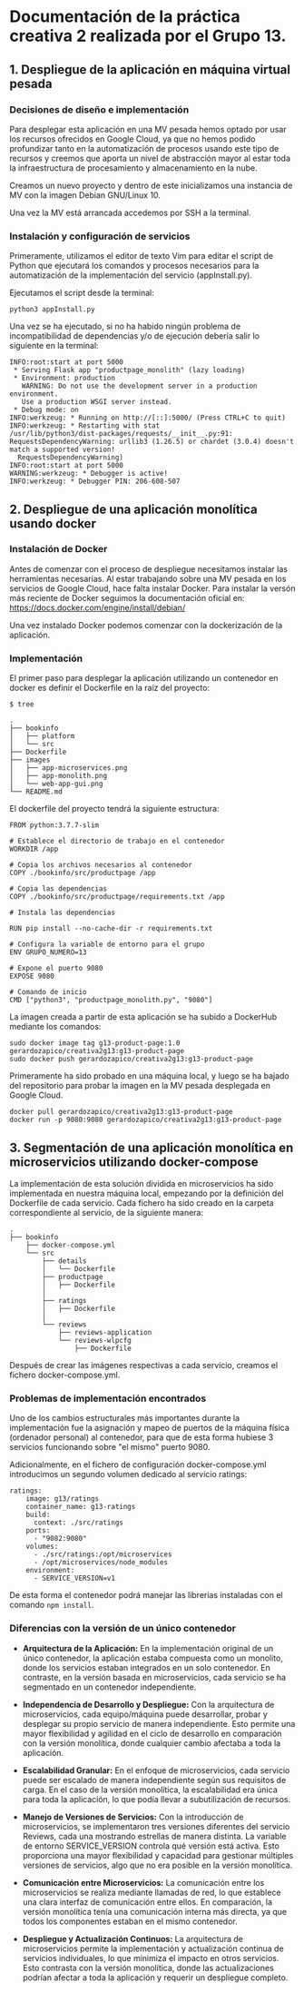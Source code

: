 # Documentación de la práctica creativa 2 realizada por el Grupo 13.

## 1. Despliegue de la aplicación en máquina virtual pesada

### Decisiones de diseño e implementación

Para desplegar esta aplicación en una MV pesada hemos optado por usar los recursos ofrecidos en Google Cloud, ya que no hemos podido profundizar tanto en la automatización de procesos usando este tipo de recursos y creemos que aporta un nivel de abstracción mayor al estar toda la infraestructura de procesamiento y almacenamiento en la nube. 

Creamos un nuevo proyecto y dentro de este inicializamos una instancia de MV con la imagen Debian GNU/Linux 10. 

Una vez la MV está arrancada accedemos por SSH a la terminal. 

### Instalación y configuración de servicios

Primeramente, utilizamos el editor de texto Vim para editar el script de Python que ejecutará los comandos y procesos necesarios para la automatización de la implementación del servicio (appInstall.py).

Ejecutamos el script desde la terminal:

```
python3 appInstall.py
```

Una vez se ha ejecutado, si no ha habido ningún problema de incompatibilidad de dependencias y/o de ejecución debería salir lo siguiente en la terminal:

```
INFO:root:start at port 5000
 * Serving Flask app "productpage_monolith" (lazy loading)
 * Environment: production
   WARNING: Do not use the development server in a production environment.
   Use a production WSGI server instead.
 * Debug mode: on
INFO:werkzeug: * Running on http://[::]:5000/ (Press CTRL+C to quit)
INFO:werkzeug: * Restarting with stat
/usr/lib/python3/dist-packages/requests/__init__.py:91: RequestsDependencyWarning: urllib3 (1.26.5) or chardet (3.0.4) doesn't match a supported version!
  RequestsDependencyWarning)
INFO:root:start at port 5000
WARNING:werkzeug: * Debugger is active!
INFO:werkzeug: * Debugger PIN: 206-608-507
```


## 2. Despliegue de una aplicación monolítica usando docker

### Instalación de Docker

Antes de comenzar con el proceso de despliegue necesitamos instalar las herramientas necesarias. Al estar trabajando sobre una MV pesada en los servicios de Google Cloud, hace falta instalar Docker.
Para instalar la versón más reciente de Docker seguimos la documentación oficial en: https://docs.docker.com/engine/install/debian/

Una vez instalado Docker podemos comenzar con la dockerización de la aplicación.

### Implementación

El primer paso para desplegar la aplicación utilizando un contenedor en docker es definir el Dockerfile en la raíz del proyecto:

```
$ tree

.
├── bookinfo
│   ├── platform
│   └── src
├── Dockerfile
├── images
│   ├── app-microservices.png
│   ├── app-monolith.png
│   └── web-app-gui.png
└── README.md
```
El dockerfile del proyecto tendrá la siguiente estructura:

```
FROM python:3.7.7-slim

# Establece el directorio de trabajo en el contenedor
WORKDIR /app

# Copia los archivos necesarios al contenedor
COPY ./bookinfo/src/productpage /app

# Copia las dependencias
COPY ./bookinfo/src/productpage/requirements.txt /app

# Instala las dependencias

RUN pip install --no-cache-dir -r requirements.txt

# Configura la variable de entorno para el grupo
ENV GRUPO_NUMERO=13

# Expone el puerto 9080
EXPOSE 9080

# Comando de inicio
CMD ["python3", "productpage_monolith.py", "9080"]
```

La imagen creada a partir de esta aplicación se ha subido a DockerHub mediante los comandos:

```
sudo docker image tag g13-product-page:1.0 gerardozapico/creativa2g13:g13-product-page
sudo docker push gerardozapico/creativa2g13:g13-product-page
```
Primeramente ha sido probado en una máquina local, y luego se ha bajado del repositorio para probar la imagen en la MV pesada desplegada en Google Cloud.

```
docker pull gerardozapico/creativa2g13:g13-product-page
docker run -p 9080:9080 gerardozapico/creativa2g13:g13-product-page
```

## 3. Segmentación de una aplicación monolítica en microservicios utilizando docker-compose

La implementación de esta solución dividida en microservicios ha sido implementada en nuestra máquina local, empezando por la definición del Dockerfile de cada servicio.
Cada fichero ha sido creado en la carpeta correspondiente al servicio, de la siguiente manera:

```
.
├── bookinfo
    ├── docker-compose.yml
    └── src
        ├── details
        │   └── Dockerfile
        ├── productpage
        │   ├── Dockerfile
        │     
        ├── ratings
        │   ├── Dockerfile
        │   
        └── reviews
            ├── reviews-application
            └── reviews-wlpcfg
                ├── Dockerfile
```

Después de crear las imágenes respectivas a cada servicio, creamos el fichero docker-compose.yml.

### Problemas de implementación encontrados
 
Uno de los cambios estructurales más importantes durante la implementación fue la asignación y mapeo de puertos de la máquina física (ordenador personal) al contenedor, para que de esta forma hubiese 3 servicios funcionando sobre "el mismo" puerto 9080. 

Adicionalmente, en el fichero de configuración docker-compose.yml introducimos un segundo volumen dedicado al servicio ratings:
```
ratings:
    image: g13/ratings
    container_name: g13-ratings
    build:
      context: ./src/ratings
    ports:
      - "9082:9080"
    volumes:
      - ./src/ratings:/opt/microservices
      - /opt/microservices/node_modules 
    environment:
      - SERVICE_VERSION=v1
```

De esta forma el contenedor podrá manejar las librerias instaladas con el comando ```npm install```.


### Diferencias con la versión de un único contenedor

- **Arquitectura de la Aplicación:**
En la implementación original de un único contenedor, la aplicación estaba compuesta como un monolito, donde los servicios estaban integrados en un solo contenedor. En contraste, en la versión basada en microservicios, cada servicio se ha segmentado en un contenedor independiente.

- **Independencia de Desarrollo y Despliegue:**
Con la arquitectura de microservicios, cada equipo/máquina puede desarrollar, probar y desplegar su propio servicio de manera independiente. Esto permite una mayor flexibilidad y agilidad en el ciclo de desarrollo en comparación con la versión monolítica, donde cualquier cambio afectaba a toda la aplicación.

- **Escalabilidad Granular:**
En el enfoque de microservicios, cada servicio puede ser escalado de manera independiente según sus requisitos de carga. En el caso de la versión monolítica, la escalabilidad era única para toda la aplicación, lo que podía llevar a subutilización de recursos.

- **Manejo de Versiones de Servicios:**
Con la introducción de microservicios, se implementaron tres versiones diferentes del servicio Reviews, cada una mostrando estrellas de manera distinta. La variable de entorno SERVICE_VERSION controla qué versión está activa. Esto proporciona una mayor flexibilidad y capacidad para gestionar múltiples versiones de servicios, algo que no era posible en la versión monolítica.

- **Comunicación entre Microservicios:**
La comunicación entre los microservicios se realiza mediante llamadas de red, lo que establece una clara interfaz de comunicación entre ellos. En comparación, la versión monolítica tenía una comunicación interna más directa, ya que todos los componentes estaban en el mismo contenedor.

- **Despliegue y Actualización Continuos:**
La arquitectura de microservicios permite la implementación y actualización continua de servicios individuales, lo que minimiza el impacto en otros servicios. Esto contrasta con la versión monolítica, donde las actualizaciones podrían afectar a toda la aplicación y requerir un despliegue completo.
		

